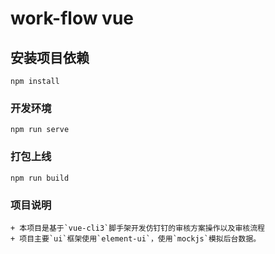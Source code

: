 # work-flow vue

## 安装项目依赖
```
npm install
```

### 开发环境
```
npm run serve
```

### 打包上线
```
npm run build
```

### 项目说明
```
+ 本项目是基于`vue-cli3`脚手架开发仿钉钉的审核方案操作以及审核流程
+ 项目主要`ui`框架使用`element-ui`，使用`mockjs`模拟后台数据。
```
